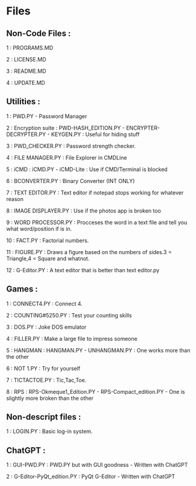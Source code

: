 # Files

## Non-Code Files : 

1 : PROGRAMS.MD

2 : LICENSE.MD

3 : README.MD

4 : UPDATE.MD

## Utilities :

1 : PWD.PY - Password Manager

2 : Encryption suite : PWD-HASH_EDITION.PY - ENCRYPTER-DECRYPTER.PY - KEYGEN.PY : Useful for hiding stuff

3 : PWD_CHECKER.PY : Password strength checker.

4 : FILE MANAGER.PY : File Explorer in CMDLine

5 : iCMD : iCMD.PY - iCMD-Lite : Use if CMD/Terminal is blocked

6 : BCONVERTER.PY : Binary Converter (INT ONLY)

7 : TEXT EDITOR.PY : Text editor if notepad stops working for whatever reason

8 : IMAGE DISPLAYER.PY : Use if the photos app is broken too 

9 : WORD PROCESSOR.PY : Procceses the word in a text file and tell you what word/position if is in.

10 : FACT.PY : Factorial numbers.

11 : FIGURE.PY : Draws a figure based on the numbers of sides.3 = Triangle,4 = Square and whatnot.

12 : G-Editor.PY : A text editor that is better than text editor.py

## Games :

1 : CONNECT4.PY : Connect 4.

2 : COUNTING#5250.PY : Test your counting skills

3 : DOS.PY : Joke DOS emulator

4 : FILLER.PY : Make a large file to impress someone

5 : HANGMAN : HANGMAN.PY - UNHANGMAN.PY : One works more than the other

6 : NOT 1.PY : Try for yourself

7 : TICTACTOE.PY : Tic,Tac,Toe.

8 : RPS : RPS-Okmeque1_Edition.PY - RPS-Compact_edition.PY - One is slightly more broken than the other

## Non-descript files : 

1 : LOGIN.PY : Basic log-in system.

## ChatGPT :

1 : GUI-PWD.PY : PWD.PY but with GUI goodness - Written with ChatGPT

2 : G-Editor-PyQt_edition.PY : PyQt G-Editor - Written with ChatGPT
